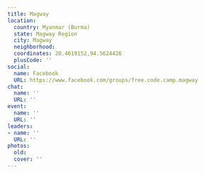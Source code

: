 ```yaml
---
title: Magway
location:
  country: Myanmar (Burma)
  state: Magway Region
  city: Magway
  neighborhood: 
  coordinates: 20.4619152,94.5624426
  plusCode: ''
social:
  name: Facebook
  URL: https://www.facebook.com/groups/free.code.camp.magway
chat:
  name: ''
  URL: ''
event:
  name: ''
  URL: ''
leaders:
- name: ''
  URL: ''
photos:
  old: 
  cover: ''
---
```

